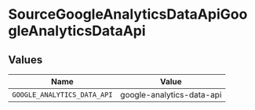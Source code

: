 # SourceGoogleAnalyticsDataApiGoogleAnalyticsDataApi


## Values

| Name                        | Value                       |
| --------------------------- | --------------------------- |
| `GOOGLE_ANALYTICS_DATA_API` | google-analytics-data-api   |